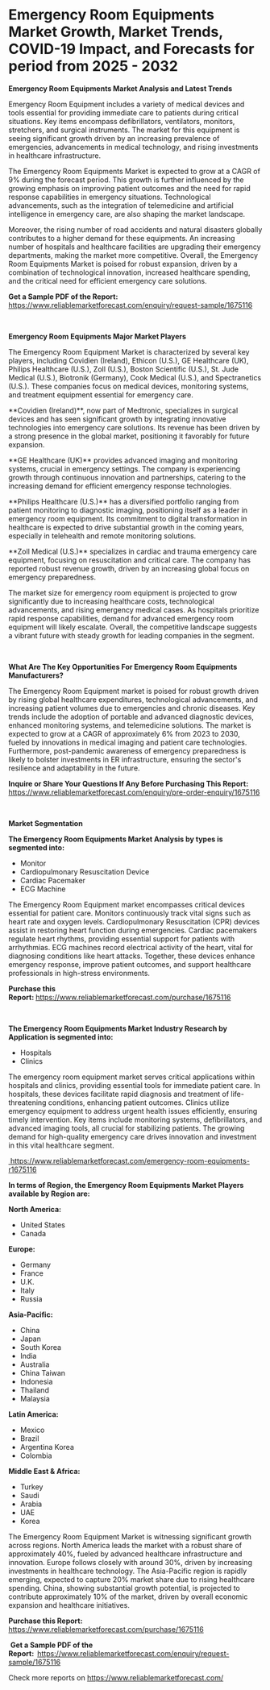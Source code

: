 <p><h1>Emergency Room Equipments Market Growth, Market Trends, COVID-19 Impact, and Forecasts for period from 2025 - 2032</h1></p><p><strong>Emergency Room Equipments Market Analysis and Latest Trends</strong></p>
<p><p>Emergency Room Equipment includes a variety of medical devices and tools essential for providing immediate care to patients during critical situations. Key items encompass defibrillators, ventilators, monitors, stretchers, and surgical instruments. The market for this equipment is seeing significant growth driven by an increasing prevalence of emergencies, advancements in medical technology, and rising investments in healthcare infrastructure.</p><p>The Emergency Room Equipments Market is expected to grow at a CAGR of 9% during the forecast period. This growth is further influenced by the growing emphasis on improving patient outcomes and the need for rapid response capabilities in emergency situations. Technological advancements, such as the integration of telemedicine and artificial intelligence in emergency care, are also shaping the market landscape. </p><p>Moreover, the rising number of road accidents and natural disasters globally contributes to a higher demand for these equipments. An increasing number of hospitals and healthcare facilities are upgrading their emergency departments, making the market more competitive. Overall, the Emergency Room Equipments Market is poised for robust expansion, driven by a combination of technological innovation, increased healthcare spending, and the critical need for efficient emergency care solutions.</p></p>
<p><strong>Get a Sample PDF of the Report:&nbsp;</strong> <a href="https://www.reliablemarketforecast.com/enquiry/request-sample/1675116?utm_campaign=2450&utm_medium=2&utm_source=Github&utm_content=ia&utm_term=25032025&utm_id=emergency-room-equipments">https://www.reliablemarketforecast.com/enquiry/request-sample/1675116</a></p>
<p>&nbsp;</p>
<p><strong>Emergency Room Equipments Major Market Players</strong></p>
<p><p>The Emergency Room Equipment Market is characterized by several key players, including Covidien (Ireland), Ethicon (U.S.), GE Healthcare (UK), Philips Healthcare (U.S.), Zoll (U.S.), Boston Scientific (U.S.), St. Jude Medical (U.S.), Biotronik (Germany), Cook Medical (U.S.), and Spectranetics (U.S.). These companies focus on medical devices, monitoring systems, and treatment equipment essential for emergency care.</p><p>**Covidien (Ireland)**, now part of Medtronic, specializes in surgical devices and has seen significant growth by integrating innovative technologies into emergency care solutions. Its revenue has been driven by a strong presence in the global market, positioning it favorably for future expansion.</p><p>**GE Healthcare (UK)** provides advanced imaging and monitoring systems, crucial in emergency settings. The company is experiencing growth through continuous innovation and partnerships, catering to the increasing demand for efficient emergency response technologies.</p><p>**Philips Healthcare (U.S.)** has a diversified portfolio ranging from patient monitoring to diagnostic imaging, positioning itself as a leader in emergency room equipment. Its commitment to digital transformation in healthcare is expected to drive substantial growth in the coming years, especially in telehealth and remote monitoring solutions.</p><p>**Zoll Medical (U.S.)** specializes in cardiac and trauma emergency care equipment, focusing on resuscitation and critical care. The company has reported robust revenue growth, driven by an increasing global focus on emergency preparedness.</p><p>The market size for emergency room equipment is projected to grow significantly due to increasing healthcare costs, technological advancements, and rising emergency medical cases. As hospitals prioritize rapid response capabilities, demand for advanced emergency room equipment will likely escalate. Overall, the competitive landscape suggests a vibrant future with steady growth for leading companies in the segment.</p></p>
<p>&nbsp;</p>
<p><strong>What Are The Key Opportunities For Emergency Room Equipments Manufacturers?</strong></p>
<p><p>The Emergency Room Equipment market is poised for robust growth driven by rising global healthcare expenditures, technological advancements, and increasing patient volumes due to emergencies and chronic diseases. Key trends include the adoption of portable and advanced diagnostic devices, enhanced monitoring systems, and telemedicine solutions. The market is expected to grow at a CAGR of approximately 6% from 2023 to 2030, fueled by innovations in medical imaging and patient care technologies. Furthermore, post-pandemic awareness of emergency preparedness is likely to bolster investments in ER infrastructure, ensuring the sector's resilience and adaptability in the future.</p></p>
<p><strong>Inquire or Share Your Questions If Any Before Purchasing This Report:</strong> <a href="https://www.reliablemarketforecast.com/enquiry/pre-order-enquiry/1675116?utm_campaign=2450&utm_medium=2&utm_source=Github&utm_content=ia&utm_term=25032025&utm_id=emergency-room-equipments">https://www.reliablemarketforecast.com/enquiry/pre-order-enquiry/1675116</a></p>
<p>&nbsp;</p>
<p><strong>Market Segmentation</strong></p>
<p><strong>The Emergency Room Equipments Market Analysis by types is segmented into:</strong></p>
<p><ul><li>Monitor</li><li>Cardiopulmonary Resuscitation Device</li><li>Cardiac Pacemaker</li><li>ECG Machine</li></ul></p>
<p><p>The Emergency Room Equipment market encompasses critical devices essential for patient care. Monitors continuously track vital signs such as heart rate and oxygen levels. Cardiopulmonary Resuscitation (CPR) devices assist in restoring heart function during emergencies. Cardiac pacemakers regulate heart rhythms, providing essential support for patients with arrhythmias. ECG machines record electrical activity of the heart, vital for diagnosing conditions like heart attacks. Together, these devices enhance emergency response, improve patient outcomes, and support healthcare professionals in high-stress environments.</p></p>
<p><strong>Purchase this Report:&nbsp;</strong><a href="https://www.reliablemarketforecast.com/purchase/1675116?utm_campaign=2450&utm_medium=2&utm_source=Github&utm_content=ia&utm_term=25032025&utm_id=emergency-room-equipments">https://www.reliablemarketforecast.com/purchase/1675116</a></p>
<p>&nbsp;</p>
<p><strong>The Emergency Room Equipments Market Industry Research by Application is segmented into:</strong></p>
<p><ul><li>Hospitals</li><li>Clinics</li></ul></p>
<p><p>The emergency room equipment market serves critical applications within hospitals and clinics, providing essential tools for immediate patient care. In hospitals, these devices facilitate rapid diagnosis and treatment of life-threatening conditions, enhancing patient outcomes. Clinics utilize emergency equipment to address urgent health issues efficiently, ensuring timely intervention. Key items include monitoring systems, defibrillators, and advanced imaging tools, all crucial for stabilizing patients. The growing demand for high-quality emergency care drives innovation and investment in this vital healthcare segment.</p></p>
<p><a href="https://www.reliablemarketforecast.com/emergency-room-equipments-r1675116?utm_campaign=2450&utm_medium=2&utm_source=Github&utm_content=ia&utm_term=25032025&utm_id=emergency-room-equipments">&nbsp;https://www.reliablemarketforecast.com/emergency-room-equipments-r1675116</a></p>
<p><strong>In terms of Region, the Emergency Room Equipments Market Players available by Region are:</strong></p>
<p>
    <p> <strong> North America: </strong>
        <ul>
            <li>United States</li>
            <li>Canada</li>
        </ul>
        </p> 
    <p> <strong> Europe: </strong>
        <ul>
            <li>Germany</li>
            <li>France</li>
            <li>U.K.</li>
            <li>Italy</li>
            <li>Russia</li>
        </ul>
        </p> 
    <p> <strong> Asia-Pacific: </strong>
        <ul>
            <li>China</li>
            <li>Japan</li>
            <li>South Korea</li>
            <li>India</li>
            <li>Australia</li>
            <li>China Taiwan</li>
            <li>Indonesia</li>
            <li>Thailand</li>
            <li>Malaysia</li>
        </ul>
        </p> 
    <p> <strong> Latin America: </strong>
        <ul>
            <li>Mexico</li>
            <li>Brazil</li>
            <li>Argentina Korea</li>
            <li>Colombia</li>
        </ul>
        </p> 
    <p> <strong> Middle East & Africa: </strong>
        <ul>
            <li>Turkey</li>
            <li>Saudi</li>
            <li>Arabia</li>
            <li>UAE</li>
            <li>Korea</li>
        </ul>
    </p>
    </p>
<p><p>The Emergency Room Equipment Market is witnessing significant growth across regions. North America leads the market with a robust share of approximately 40%, fueled by advanced healthcare infrastructure and innovation. Europe follows closely with around 30%, driven by increasing investments in healthcare technology. The Asia-Pacific region is rapidly emerging, expected to capture 20% market share due to rising healthcare spending. China, showing substantial growth potential, is projected to contribute approximately 10% of the market, driven by overall economic expansion and healthcare initiatives.</p></p>
<p><strong>Purchase this Report: </strong><a href="https://www.reliablemarketforecast.com/purchase/1675116?utm_campaign=2450&utm_medium=2&utm_source=Github&utm_content=ia&utm_term=25032025&utm_id=emergency-room-equipments">https://www.reliablemarketforecast.com/purchase/1675116</a></p>
<p>&nbsp;<strong>Get a Sample PDF of the Report:&nbsp;&nbsp;</strong><a href="https://www.reliablemarketforecast.com/enquiry/request-sample/1675116?utm_campaign=2450&utm_medium=2&utm_source=Github&utm_content=ia&utm_term=25032025&utm_id=emergency-room-equipments">https://www.reliablemarketforecast.com/enquiry/request-sample/1675116</a></p>
<p><strong></strong></p>
<p>Check more reports on <a href="https://www.reliablemarketforecast.com/?utm_campaign=2450&utm_medium=2&utm_source=Github&utm_content=ia&utm_term=25032025&utm_id=emergency-room-equipments">https://www.reliablemarketforecast.com/</a></p>